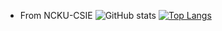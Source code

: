 - From NCKU-CSIE
![GitHub stats](https://github-readme-stats.vercel.app/api?username=Jiang0307&show_icons=true&theme=radical) 
[![Top Langs](https://github-readme-stats.vercel.app/api/top-langs/?username=Jiang0307&layout=compact&show_icons=true&theme=radical)](https://github.com/Jiang0307/github-readme-stats)